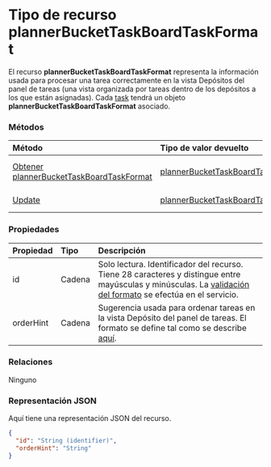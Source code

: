 # <a name="plannerbuckettaskboardtaskformat-resource-type"></a>Tipo de recurso plannerBucketTaskBoardTaskFormat

El recurso **plannerBucketTaskBoardTaskFormat** representa la información usada para procesar una tarea correctamente en la vista Depósitos del panel de tareas (una vista organizada por tareas dentro de los depósitos a los que están asignadas). Cada [task](plannertask.md) tendrá un objeto **plannerBucketTaskBoardTaskFormat** asociado.


### <a name="methods"></a>Métodos

| Método           | Tipo de valor devuelto    |Descripción|
|:---------------|:--------|:----------|
|[Obtener plannerBucketTaskBoardTaskFormat](../api/plannerbuckettaskboardtaskformat_get.md) | [plannerBucketTaskBoardTaskFormat](plannerbuckettaskboardtaskformat.md) |Leer las propiedades y las relaciones del objeto **plannerBucketTaskBoardTaskFormat**.|
|[Update](../api/plannerbuckettaskboardtaskformat_update.md) | [plannerBucketTaskBoardTaskFormat](plannerbuckettaskboardtaskformat.md)    |Actualizar el objeto **plannerBucketTaskBoardTaskFormat**. |

### <a name="properties"></a>Propiedades
| Propiedad       | Tipo    |Descripción|
|:---------------|:--------|:----------|
|id|Cadena| Solo lectura. Identificador del recurso. Tiene 28 caracteres y distingue entre mayúsculas y minúsculas. La [validación del formato](planner_identifiers_disclaimer.md) se efectúa en el servicio.|
|orderHint|Cadena|Sugerencia usada para ordenar tareas en la vista Depósito del panel de tareas. El formato se define tal como se describe [aquí](planner_order_hint_format.md).|

### <a name="relationships"></a>Relaciones
Ninguno


### <a name="json-representation"></a>Representación JSON

Aquí tiene una representación JSON del recurso.

<!-- {
  "blockType": "resource",
  "optionalProperties": [

  ],
  "@odata.type": "microsoft.graph.plannerBucketTaskBoardTaskFormat"
}-->

```json
{
  "id": "String (identifier)",
  "orderHint": "String"
}

```

<!-- uuid: 8fcb5dbc-d5aa-4681-8e31-b001d5168d79
2015-10-25 14:57:30 UTC -->
<!-- {
  "type": "#page.annotation",
  "description": "plannerBucketTaskBoardTaskFormat resource",
  "keywords": "",
  "section": "documentation",
  "tocPath": ""
}-->